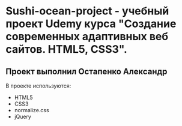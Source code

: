 # Sushi-ocean-project - учебный проект Udemy курса "Создание современных адаптивных веб сайтов. HTML5, CSS3".
## Проект выполнил Остапенко Александр
В проекте используются:
  - HTML5
  - CSS3
  - normalize.css
  - jQuery
